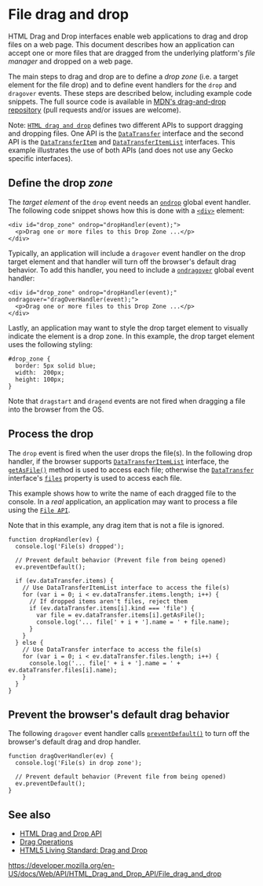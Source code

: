 # File drag and drop

HTML Drag and Drop interfaces enable web applications to drag and drop files on a web page. This document describes how an application can accept one or more files that are dragged from the underlying platform's _file manager_ and dropped on a web page.

The main steps to drag and drop are to define a _drop zone_ (i.e. a target element for the file drop) and to define event handlers for the `drop` and `dragover` events. These steps are described below, including example code snippets. The full source code is available in [MDN's drag-and-drop repository](https://github.com/mdn/dom-examples/tree/master/drag-and-drop) (pull requests and/or issues are welcome).

Note: [`HTML drag and drop`](../html_drag_and_drop_api) defines two different APIs to support dragging and dropping files. One API is the [`DataTransfer`](../datatransfer) interface and the second API is the [`DataTransferItem`](../datatransferitem) and [`DataTransferItemList`](../datatransferitemlist) interfaces. This example illustrates the use of both APIs (and does not use any Gecko specific interfaces).

## Define the drop _zone_

The _target element_ of the `drop` event needs an [`ondrop`](../globaleventhandlers/ondrop) global event handler. The following code snippet shows how this is done with a [`<div>`](https://developer.mozilla.org/en-US/docs/Web/HTML/Element/div) element:

    <div id="drop_zone" ondrop="dropHandler(event);">
      <p>Drag one or more files to this Drop Zone ...</p>
    </div>

Typically, an application will include a `dragover` event handler on the drop target element and that handler will turn off the browser's default drag behavior. To add this handler, you need to include a [`ondragover`](../globaleventhandlers/ondragover) global event handler:

    <div id="drop_zone" ondrop="dropHandler(event);" ondragover="dragOverHandler(event);">
      <p>Drag one or more files to this Drop Zone ...</p>
    </div>

Lastly, an application may want to style the drop target element to visually indicate the element is a drop zone. In this example, the drop target element uses the following styling:

    #drop_zone {
      border: 5px solid blue;
      width:  200px;
      height: 100px;
    }

Note that `dragstart` and `dragend` events are not fired when dragging a file into the browser from the OS.

## Process the drop

The `drop` event is fired when the user drops the file(s). In the following drop handler, if the browser supports [`DataTransferItemList`](../datatransferitemlist) interface, the [`getAsFile()`](../datatransferitem/getasfile) method is used to access each file; otherwise the [`DataTransfer`](../datatransfer) interface's [`files`](../datatransfer/files) property is used to access each file.

This example shows how to write the name of each dragged file to the console. In a _real_ application, an application may want to process a file using the [`File API`](../file).

Note that in this example, any drag item that is not a file is ignored.

    function dropHandler(ev) {
      console.log('File(s) dropped');

      // Prevent default behavior (Prevent file from being opened)
      ev.preventDefault();

      if (ev.dataTransfer.items) {
        // Use DataTransferItemList interface to access the file(s)
        for (var i = 0; i < ev.dataTransfer.items.length; i++) {
          // If dropped items aren't files, reject them
          if (ev.dataTransfer.items[i].kind === 'file') {
            var file = ev.dataTransfer.items[i].getAsFile();
            console.log('... file[' + i + '].name = ' + file.name);
          }
        }
      } else {
        // Use DataTransfer interface to access the file(s)
        for (var i = 0; i < ev.dataTransfer.files.length; i++) {
          console.log('... file[' + i + '].name = ' + ev.dataTransfer.files[i].name);
        }
      }
    }

## Prevent the browser's default drag behavior

The following `dragover` event handler calls [`preventDefault()`](../event/preventdefault) to turn off the browser's default drag and drop handler.

    function dragOverHandler(ev) {
      console.log('File(s) in drop zone');

      // Prevent default behavior (Prevent file from being opened)
      ev.preventDefault();
    }

## See also

- [HTML Drag and Drop API](../html_drag_and_drop_api)
- <a href="drag_operations" class="internal">Drag Operations</a>
- [HTML5 Living Standard: Drag and Drop](https://html.spec.whatwg.org/multipage/interaction.html#dnd)

<a href="https://developer.mozilla.org/en-US/docs/Web/API/HTML_Drag_and_Drop_API/File_drag_and_drop" class="_attribution-link">https://developer.mozilla.org/en-US/docs/Web/API/HTML_Drag_and_Drop_API/File_drag_and_drop</a>
